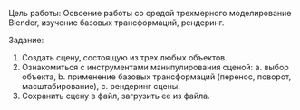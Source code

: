 Цель работы:
Освоение работы со средой трехмерного моделирование Blender, изучение базовых
трансформаций, рендеринг.

Задание:
1. Создать сцену, состоящую из трех любых объектов.
2. Ознакомиться с инструментами манипулирования сценой:
a. выбор объекта,
b. применение базовых трансформаций (перенос, поворот, масштабирование),
c. рендеринг сцены.
3. Сохранить сцену в файл, загрузить ее из файла.
